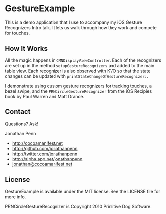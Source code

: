 GestureExample
==============

This is a demo application that I use to accompany my iOS Gesture Recognizers Intro talk. It lets us walk through how they work and compete for touches.

## How It Works

All the magic happens in `CMNDisplayViewController`. Each of the recognizers are set up in the method `setupGestureRecognizers` and added to the main table view. Each recognizer is also observed with KVO so that the state changes can be updated with `printStateChangeOfGestureRecognizer:`.

I demonstrate using custom gesture recognizers for tracking touches, a bezel swipe, and the `PRNCircleGestureRecognizer` from the iOS Recipies book by Paul Warren and Matt Drance.

## Contact

Questions? Ask!

Jonathan Penn

- http://cocoamanifest.net
- http://github.com/jonathanpenn
- http://twitter.com/jonathanpenn
- http://alpha.app.net/jonathanpenn
- jonathan@cocoamanifest.net

## License

GestureExample is available under the MIT license. See the LICENSE file for more info.

PRNCircleGestureRecognizer is Copyright 2010 Primitive Dog Software.
